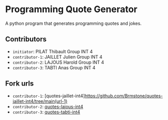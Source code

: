 # Programming Quote Generator

A python program that generates programming quotes and jokes.

## Contributors
- `initiator`: PILAT Thibault Group INT 4
- `contributor-1`: JAILLET Julien Group INT 4
- `contributor-2`: LAJOUS Harold Group INT 4
- `contributor-3`: TABTI Anas Group INT 4

## Fork urls
- `contributor-1`: [quotes-jaillet-int4]https://github.com/Brmstone/quotes-jaillet-int4/tree/main(url-1)
- `contributor-2`: [quotes-lajous-int4](url-2)
- `contributor-3`: [quotes-tabti-int4](url-3)

